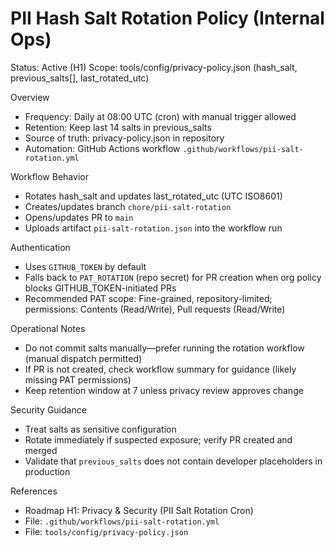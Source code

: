 # PII Hash Salt Rotation Policy (Internal Ops)

Status: Active (H1)
Scope: tools/config/privacy-policy.json (hash_salt, previous_salts[], last_rotated_utc)

Overview

- Frequency: Daily at 08:00 UTC (cron) with manual trigger allowed
- Retention: Keep last 14 salts in previous_salts
- Source of truth: privacy-policy.json in repository
- Automation: GitHub Actions workflow `.github/workflows/pii-salt-rotation.yml`


Workflow Behavior

- Rotates hash_salt and updates last_rotated_utc (UTC ISO8601)
- Creates/updates branch `chore/pii-salt-rotation`
- Opens/updates PR to `main`
- Uploads artifact `pii-salt-rotation.json` into the workflow run


Authentication

- Uses `GITHUB_TOKEN` by default
- Falls back to `PAT_ROTATION` (repo secret) for PR creation when org policy blocks GITHUB_TOKEN-initiated PRs
- Recommended PAT scope: Fine-grained, repository-limited; permissions: Contents (Read/Write), Pull requests (Read/Write)


Operational Notes

- Do not commit salts manually—prefer running the rotation workflow (manual dispatch permitted)
- If PR is not created, check workflow summary for guidance (likely missing PAT permissions)
- Keep retention window at 7 unless privacy review approves change


Security Guidance

- Treat salts as sensitive configuration
- Rotate immediately if suspected exposure; verify PR created and merged
- Validate that `previous_salts` does not contain developer placeholders in production


References

- Roadmap H1: Privacy & Security (PII Salt Rotation Cron)
- File: `.github/workflows/pii-salt-rotation.yml`
- File: `tools/config/privacy-policy.json`
